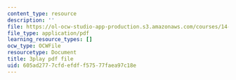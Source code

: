 ```yaml
---
content_type: resource
description: ''
file: https://ol-ocw-studio-app-production.s3.amazonaws.com/courses/14-01sc-principles-of-microeconomics-fall-2011/605ad2777cfdefdff57577faea97c18e_1jLfD9ulntU.pdf
file_type: application/pdf
learning_resource_types: []
ocw_type: OCWFile
resourcetype: Document
title: 3play pdf file
uid: 605ad277-7cfd-efdf-f575-77faea97c18e
---
```

